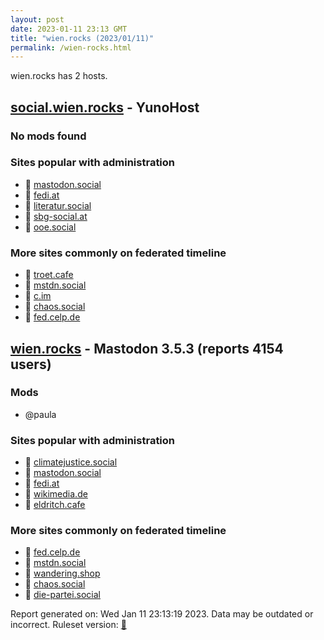 ```yaml
---
layout: post
date: 2023-01-11 23:13 GMT
title: "wien.rocks (2023/01/11)"
permalink: /wien-rocks.html
---
```


wien.rocks has 2 hosts.

## [social.wien.rocks](https://social.wien.rocks) - YunoHost

### No mods found

### Sites popular with administration

* 🐘 [mastodon.social](/mastodon-social.html)
* 🐘 [fedi.at](/fedi-at.html)
* 🐘 [literatur.social](/literatur-social.html)
* 🐘 [sbg-social.at](/sbg-social-at.html)
* 🐘 [ooe.social](/ooe-social.html)

### More sites commonly on federated timeline

* 🐘 [troet.cafe](/troet-cafe.html)
* 🐘 [mstdn.social](/mstdn-social.html)
* 🐘 [c.im](/c-im.html)
* 🐘 [chaos.social](/chaos-social.html)
* 🐘 [fed.celp.de](/fed-celp-de.html)

## [wien.rocks](https://wien.rocks) - Mastodon 3.5.3 (reports 4154 users)

### Mods
 * @paula

### Sites popular with administration

* 🐘 [climatejustice.social](/climatejustice-social.html)
* 🐘 [mastodon.social](/mastodon-social.html)
* 🐘 [fedi.at](/fedi-at.html)
* 🐘 [wikimedia.de](/wikimedia-de.html)
* 🐘 [eldritch.cafe](/eldritch-cafe.html)

### More sites commonly on federated timeline

* 🐘 [fed.celp.de](/fed-celp-de.html)
* 🐘 [mstdn.social](/mstdn-social.html)
* 🐘 [wandering.shop](/wandering-shop.html)
* 🐘 [chaos.social](/chaos-social.html)
* 🐘 [die-partei.social](/die-partei-social.html)

Report generated on: Wed Jan 11 23:13:19 2023. Data may be outdated or incorrect.
Ruleset version: [🧁](/version-cupcake)
